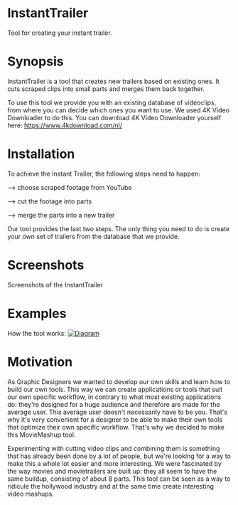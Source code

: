 # InstantTrailer
Tool for creating your instant trailer.

# Synopsis
InstantTrailer is a tool that creates new trailers based on existing ones.
It cuts scraped clips into small parts and merges them back together.


To use this tool we provide you with an existing database of videoclips, from where you can decide which ones you want to use.
We used 4K Video Downloader to do this. 
You can download 4K Video Downloader yourself here: 
https://www.4kdownload.com/nl/

# Installation
To achieve the Instant Trailer, the following steps need to happen:


--> choose scraped footage from YouTube

--> cut the footage into parts

--> merge the parts into a new trailer


Our tool provides the last two steps. The only thing you need to do is create your own set of trailers from the database that we provide.

# Screenshots
Screenshots of the InstantTrailer

# Examples
How the tool works:
<a href="http://nl.tinypic.com?ref=6rht9z" target="_blank"><img src="http://i65.tinypic.com/6rht9z.jpg" border="0" alt="Diagram"></a>

# Motivation
As Graphic Designers we wanted to develop our own skills and learn how to build our own tools. This way we can create applications or tools that suit our own specific workflow, in contrary to what most existing applications do: they're designed for a huge audience and therefore are made for the average user. This average user doesn't necessarily have to be you. That's why it's very convenient for a designer to be able to make their own tools that optimize their own specific workflow. 
That's why we decided to make this MovieMashup tool. 

Experimenting with cutting video clips and combining them is something that has already been done by a lot of people, but we're looking for a way to make this a whole lot easier and more interesting. 
We were fascinated by the way movies and movietrailers are built up: they all seem to have the same buildup, consisting of about 8 parts. This tool can be seen as a way to ridicule the hollywood industry and at the same time create interesting video mashups.
